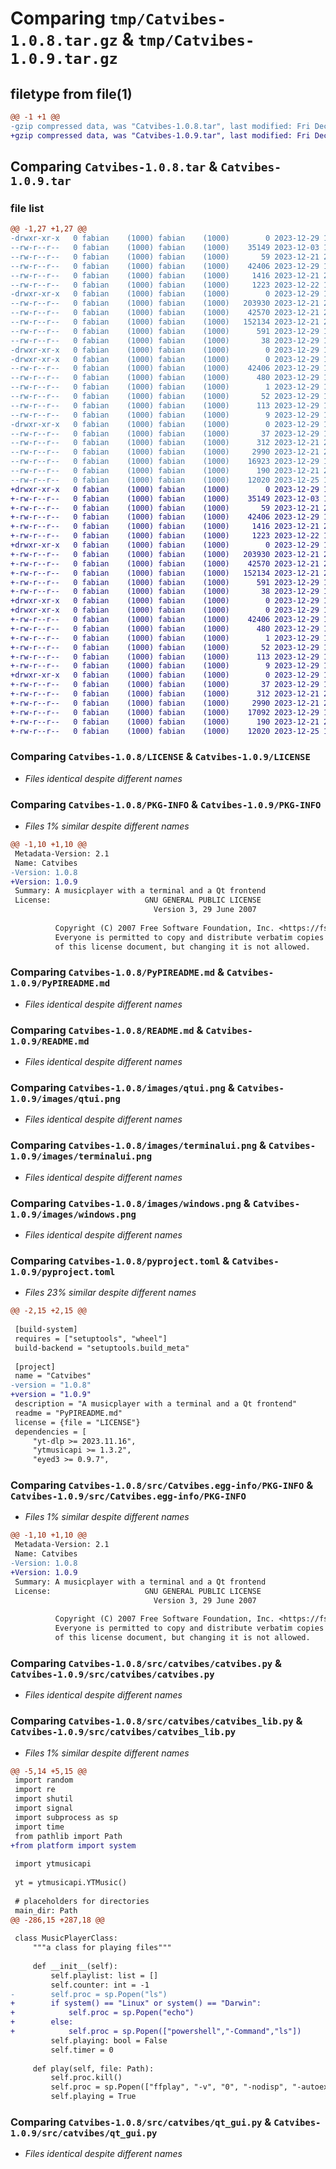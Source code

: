 # Comparing `tmp/Catvibes-1.0.8.tar.gz` & `tmp/Catvibes-1.0.9.tar.gz`

## filetype from file(1)

```diff
@@ -1 +1 @@
-gzip compressed data, was "Catvibes-1.0.8.tar", last modified: Fri Dec 29 16:05:03 2023, max compression
+gzip compressed data, was "Catvibes-1.0.9.tar", last modified: Fri Dec 29 16:22:38 2023, max compression
```

## Comparing `Catvibes-1.0.8.tar` & `Catvibes-1.0.9.tar`

### file list

```diff
@@ -1,27 +1,27 @@
-drwxr-xr-x   0 fabian    (1000) fabian    (1000)        0 2023-12-29 16:05:03.396681 Catvibes-1.0.8/
--rw-r--r--   0 fabian    (1000) fabian    (1000)    35149 2023-12-03 13:32:58.000000 Catvibes-1.0.8/LICENSE
--rw-r--r--   0 fabian    (1000) fabian    (1000)       59 2023-12-21 20:25:09.000000 Catvibes-1.0.8/MANIFEST.in
--rw-r--r--   0 fabian    (1000) fabian    (1000)    42406 2023-12-29 16:05:03.393347 Catvibes-1.0.8/PKG-INFO
--rw-r--r--   0 fabian    (1000) fabian    (1000)     1416 2023-12-21 20:25:09.000000 Catvibes-1.0.8/PyPIREADME.md
--rw-r--r--   0 fabian    (1000) fabian    (1000)     1223 2023-12-22 12:39:49.000000 Catvibes-1.0.8/README.md
-drwxr-xr-x   0 fabian    (1000) fabian    (1000)        0 2023-12-29 16:05:03.390014 Catvibes-1.0.8/images/
--rw-r--r--   0 fabian    (1000) fabian    (1000)   203930 2023-12-21 20:25:09.000000 Catvibes-1.0.8/images/qtui.png
--rw-r--r--   0 fabian    (1000) fabian    (1000)    42570 2023-12-21 20:25:09.000000 Catvibes-1.0.8/images/terminalui.png
--rw-r--r--   0 fabian    (1000) fabian    (1000)   152134 2023-12-21 20:25:09.000000 Catvibes-1.0.8/images/windows.png
--rw-r--r--   0 fabian    (1000) fabian    (1000)      591 2023-12-29 16:04:33.000000 Catvibes-1.0.8/pyproject.toml
--rw-r--r--   0 fabian    (1000) fabian    (1000)       38 2023-12-29 16:05:03.396681 Catvibes-1.0.8/setup.cfg
-drwxr-xr-x   0 fabian    (1000) fabian    (1000)        0 2023-12-29 16:05:03.390014 Catvibes-1.0.8/src/
-drwxr-xr-x   0 fabian    (1000) fabian    (1000)        0 2023-12-29 16:05:03.393347 Catvibes-1.0.8/src/Catvibes.egg-info/
--rw-r--r--   0 fabian    (1000) fabian    (1000)    42406 2023-12-29 16:05:03.000000 Catvibes-1.0.8/src/Catvibes.egg-info/PKG-INFO
--rw-r--r--   0 fabian    (1000) fabian    (1000)      480 2023-12-29 16:05:03.000000 Catvibes-1.0.8/src/Catvibes.egg-info/SOURCES.txt
--rw-r--r--   0 fabian    (1000) fabian    (1000)        1 2023-12-29 16:05:03.000000 Catvibes-1.0.8/src/Catvibes.egg-info/dependency_links.txt
--rw-r--r--   0 fabian    (1000) fabian    (1000)       52 2023-12-29 16:05:03.000000 Catvibes-1.0.8/src/Catvibes.egg-info/entry_points.txt
--rw-r--r--   0 fabian    (1000) fabian    (1000)      113 2023-12-29 16:05:03.000000 Catvibes-1.0.8/src/Catvibes.egg-info/requires.txt
--rw-r--r--   0 fabian    (1000) fabian    (1000)        9 2023-12-29 16:05:03.000000 Catvibes-1.0.8/src/Catvibes.egg-info/top_level.txt
-drwxr-xr-x   0 fabian    (1000) fabian    (1000)        0 2023-12-29 16:05:03.393347 Catvibes-1.0.8/src/catvibes/
--rw-r--r--   0 fabian    (1000) fabian    (1000)       37 2023-12-29 16:04:40.000000 Catvibes-1.0.8/src/catvibes/__init__.py
--rw-r--r--   0 fabian    (1000) fabian    (1000)      312 2023-12-21 20:25:09.000000 Catvibes-1.0.8/src/catvibes/__main__.py
--rw-r--r--   0 fabian    (1000) fabian    (1000)     2990 2023-12-21 20:25:09.000000 Catvibes-1.0.8/src/catvibes/catvibes.py
--rw-r--r--   0 fabian    (1000) fabian    (1000)    16923 2023-12-29 16:04:26.000000 Catvibes-1.0.8/src/catvibes/catvibes_lib.py
--rw-r--r--   0 fabian    (1000) fabian    (1000)      190 2023-12-21 20:25:09.000000 Catvibes-1.0.8/src/catvibes/config
--rw-r--r--   0 fabian    (1000) fabian    (1000)    12020 2023-12-25 18:35:19.000000 Catvibes-1.0.8/src/catvibes/qt_gui.py
+drwxr-xr-x   0 fabian    (1000) fabian    (1000)        0 2023-12-29 16:22:38.733403 Catvibes-1.0.9/
+-rw-r--r--   0 fabian    (1000) fabian    (1000)    35149 2023-12-03 13:32:58.000000 Catvibes-1.0.9/LICENSE
+-rw-r--r--   0 fabian    (1000) fabian    (1000)       59 2023-12-21 20:25:09.000000 Catvibes-1.0.9/MANIFEST.in
+-rw-r--r--   0 fabian    (1000) fabian    (1000)    42406 2023-12-29 16:22:38.733403 Catvibes-1.0.9/PKG-INFO
+-rw-r--r--   0 fabian    (1000) fabian    (1000)     1416 2023-12-21 20:25:09.000000 Catvibes-1.0.9/PyPIREADME.md
+-rw-r--r--   0 fabian    (1000) fabian    (1000)     1223 2023-12-22 12:39:49.000000 Catvibes-1.0.9/README.md
+drwxr-xr-x   0 fabian    (1000) fabian    (1000)        0 2023-12-29 16:22:38.730070 Catvibes-1.0.9/images/
+-rw-r--r--   0 fabian    (1000) fabian    (1000)   203930 2023-12-21 20:25:09.000000 Catvibes-1.0.9/images/qtui.png
+-rw-r--r--   0 fabian    (1000) fabian    (1000)    42570 2023-12-21 20:25:09.000000 Catvibes-1.0.9/images/terminalui.png
+-rw-r--r--   0 fabian    (1000) fabian    (1000)   152134 2023-12-21 20:25:09.000000 Catvibes-1.0.9/images/windows.png
+-rw-r--r--   0 fabian    (1000) fabian    (1000)      591 2023-12-29 16:22:12.000000 Catvibes-1.0.9/pyproject.toml
+-rw-r--r--   0 fabian    (1000) fabian    (1000)       38 2023-12-29 16:22:38.733403 Catvibes-1.0.9/setup.cfg
+drwxr-xr-x   0 fabian    (1000) fabian    (1000)        0 2023-12-29 16:22:38.730070 Catvibes-1.0.9/src/
+drwxr-xr-x   0 fabian    (1000) fabian    (1000)        0 2023-12-29 16:22:38.733403 Catvibes-1.0.9/src/Catvibes.egg-info/
+-rw-r--r--   0 fabian    (1000) fabian    (1000)    42406 2023-12-29 16:22:38.000000 Catvibes-1.0.9/src/Catvibes.egg-info/PKG-INFO
+-rw-r--r--   0 fabian    (1000) fabian    (1000)      480 2023-12-29 16:22:38.000000 Catvibes-1.0.9/src/Catvibes.egg-info/SOURCES.txt
+-rw-r--r--   0 fabian    (1000) fabian    (1000)        1 2023-12-29 16:22:38.000000 Catvibes-1.0.9/src/Catvibes.egg-info/dependency_links.txt
+-rw-r--r--   0 fabian    (1000) fabian    (1000)       52 2023-12-29 16:22:38.000000 Catvibes-1.0.9/src/Catvibes.egg-info/entry_points.txt
+-rw-r--r--   0 fabian    (1000) fabian    (1000)      113 2023-12-29 16:22:38.000000 Catvibes-1.0.9/src/Catvibes.egg-info/requires.txt
+-rw-r--r--   0 fabian    (1000) fabian    (1000)        9 2023-12-29 16:22:38.000000 Catvibes-1.0.9/src/Catvibes.egg-info/top_level.txt
+drwxr-xr-x   0 fabian    (1000) fabian    (1000)        0 2023-12-29 16:22:38.733403 Catvibes-1.0.9/src/catvibes/
+-rw-r--r--   0 fabian    (1000) fabian    (1000)       37 2023-12-29 16:22:16.000000 Catvibes-1.0.9/src/catvibes/__init__.py
+-rw-r--r--   0 fabian    (1000) fabian    (1000)      312 2023-12-21 20:25:09.000000 Catvibes-1.0.9/src/catvibes/__main__.py
+-rw-r--r--   0 fabian    (1000) fabian    (1000)     2990 2023-12-21 20:25:09.000000 Catvibes-1.0.9/src/catvibes/catvibes.py
+-rw-r--r--   0 fabian    (1000) fabian    (1000)    17092 2023-12-29 16:17:10.000000 Catvibes-1.0.9/src/catvibes/catvibes_lib.py
+-rw-r--r--   0 fabian    (1000) fabian    (1000)      190 2023-12-21 20:25:09.000000 Catvibes-1.0.9/src/catvibes/config
+-rw-r--r--   0 fabian    (1000) fabian    (1000)    12020 2023-12-25 18:35:19.000000 Catvibes-1.0.9/src/catvibes/qt_gui.py
```

### Comparing `Catvibes-1.0.8/LICENSE` & `Catvibes-1.0.9/LICENSE`

 * *Files identical despite different names*

### Comparing `Catvibes-1.0.8/PKG-INFO` & `Catvibes-1.0.9/PKG-INFO`

 * *Files 1% similar despite different names*

```diff
@@ -1,10 +1,10 @@
 Metadata-Version: 2.1
 Name: Catvibes
-Version: 1.0.8
+Version: 1.0.9
 Summary: A musicplayer with a terminal and a Qt frontend
 License:                     GNU GENERAL PUBLIC LICENSE
                                Version 3, 29 June 2007
         
          Copyright (C) 2007 Free Software Foundation, Inc. <https://fsf.org/>
          Everyone is permitted to copy and distribute verbatim copies
          of this license document, but changing it is not allowed.
```

### Comparing `Catvibes-1.0.8/PyPIREADME.md` & `Catvibes-1.0.9/PyPIREADME.md`

 * *Files identical despite different names*

### Comparing `Catvibes-1.0.8/README.md` & `Catvibes-1.0.9/README.md`

 * *Files identical despite different names*

### Comparing `Catvibes-1.0.8/images/qtui.png` & `Catvibes-1.0.9/images/qtui.png`

 * *Files identical despite different names*

### Comparing `Catvibes-1.0.8/images/terminalui.png` & `Catvibes-1.0.9/images/terminalui.png`

 * *Files identical despite different names*

### Comparing `Catvibes-1.0.8/images/windows.png` & `Catvibes-1.0.9/images/windows.png`

 * *Files identical despite different names*

### Comparing `Catvibes-1.0.8/pyproject.toml` & `Catvibes-1.0.9/pyproject.toml`

 * *Files 23% similar despite different names*

```diff
@@ -2,15 +2,15 @@
 
 [build-system]
 requires = ["setuptools", "wheel"]
 build-backend = "setuptools.build_meta"
 
 [project]
 name = "Catvibes"
-version = "1.0.8"
+version = "1.0.9"
 description = "A musicplayer with a terminal and a Qt frontend"
 readme = "PyPIREADME.md"
 license = {file = "LICENSE"}
 dependencies = [
     "yt-dlp >= 2023.11.16",
     "ytmusicapi >= 1.3.2",
     "eyed3 >= 0.9.7",
```

### Comparing `Catvibes-1.0.8/src/Catvibes.egg-info/PKG-INFO` & `Catvibes-1.0.9/src/Catvibes.egg-info/PKG-INFO`

 * *Files 1% similar despite different names*

```diff
@@ -1,10 +1,10 @@
 Metadata-Version: 2.1
 Name: Catvibes
-Version: 1.0.8
+Version: 1.0.9
 Summary: A musicplayer with a terminal and a Qt frontend
 License:                     GNU GENERAL PUBLIC LICENSE
                                Version 3, 29 June 2007
         
          Copyright (C) 2007 Free Software Foundation, Inc. <https://fsf.org/>
          Everyone is permitted to copy and distribute verbatim copies
          of this license document, but changing it is not allowed.
```

### Comparing `Catvibes-1.0.8/src/catvibes/catvibes.py` & `Catvibes-1.0.9/src/catvibes/catvibes.py`

 * *Files identical despite different names*

### Comparing `Catvibes-1.0.8/src/catvibes/catvibes_lib.py` & `Catvibes-1.0.9/src/catvibes/catvibes_lib.py`

 * *Files 1% similar despite different names*

```diff
@@ -5,14 +5,15 @@
 import random
 import re
 import shutil
 import signal
 import subprocess as sp
 import time
 from pathlib import Path
+from platform import system
 
 import ytmusicapi
 
 yt = ytmusicapi.YTMusic()
 
 # placeholders for directories
 main_dir: Path
@@ -286,15 +287,18 @@
 
 class MusicPlayerClass:
     """a class for playing files"""
 
     def __init__(self):
         self.playlist: list = []
         self.counter: int = -1
-        self.proc = sp.Popen("ls")
+        if system() == "Linux" or system() == "Darwin":
+            self.proc = sp.Popen("echo")
+        else:
+            self.proc = sp.Popen(["powershell","-Command","ls"])
         self.playing: bool = False
         self.timer = 0
 
     def play(self, file: Path):
         self.proc.kill()
         self.proc = sp.Popen(["ffplay", "-v", "0", "-nodisp", "-autoexit", file])
         self.playing = True
```

### Comparing `Catvibes-1.0.8/src/catvibes/qt_gui.py` & `Catvibes-1.0.9/src/catvibes/qt_gui.py`

 * *Files identical despite different names*

